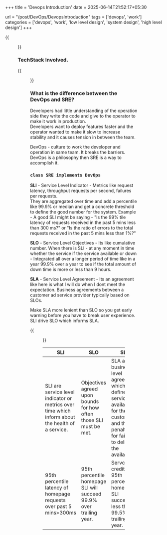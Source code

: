 +++
title = 'Devops Introduction'
date = 2025-06-14T21:52:17+05:30

url = "/post/DevOps/DevopsIntroduction"
tags = ['devops', 'work']
categories = ['devops', 'work', 'low level design', 'system design', 'high level design']
+++

{{<figure src="/images/Devops/Devops.png" alt="Devops.">}}

### TechStack Involved.
{{<figure src="/images/Devops/TechStack.png" alt="TechStack.">}}

### **What is the difference between the DevOps and SRE?**

Developers had little understanding of the operation side they write the code and give to the operator to make it work in production.  
Developers want to deploy features faster and the operator wanted to make it slow to increase stability and it causes tension in between the team.

DevOps - culture to work the developer and operation in same team. It breaks the barriers.  
DevOps is a philosophy then SRE is a way to accomplish it.  
### **`class SRE implements DevOps`**
**SLI** - Service Level Indicator - Metrics like request latency, throughput requests per second, failures per requests.  
They are aggregated over time and add a percentile like 99.9% or median and get a concrete threshold to define the good number for the system.
Example - A good SLI might be saying - "Is the 99% tile latency of requests received in the past 5 mins less than 300 ms?" or "Is the ratio of errors to the total requests received in the past 5 mins less than 1%?"

**SLO** - Service Level Objectives - Its like cumulative number. When there is SLI - at any moment in time whether the service if the service available or down - Integrated all over a longer period of time like in a year 99.9% over a year to see if the total amount of down time is more or less than 9 hours.

**SLA** - Service Level Agreement - Its an agreement like here is what I will do when I dont meet the expectation. Business agreements between a customer ad service provider typically based on SLOs.

Make SLA more lenient than SLO so you get early warning before you have to break user experience.  
SLI drive SLO which informs SLA.

{{<figure src="/images/Devops/SLISLOSLA.png" alt="SLI SLO SLA." caption="SLI SLO SLA.">}}

|SLI| SLO                                                                 |SLA|
|---|---------------------------------------------------------------------|---|
SLI are service level indicator or metrics over time which inform about the health of a service.| Objectives agreed upon bounds for how often those SLI must be met.  | SLA are business level agreements which defines the service availability for the customer and the penalties for failing to deliver the availability.|
95th percentile latency of homepage requests over past 5 mins>300ms| 95th percentile homepage SLI will succeed 99.9% over trailing year. |Servcies credits if 95th percentile homepage SLI succeeds less than 99.5% over trailing year.|